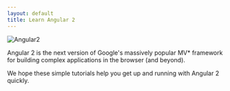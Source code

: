 ```yaml
---
layout: default
title: Learn Angular 2
---
```


![Angular2](https://angular.io/resources/images/logos/standard/shield-large.png)

Angular 2 is the next version of Google's massively popular MV* framework for building complex
applications in the browser (and beyond).

We hope these simple tutorials help you get up and running with Angular 2 quickly.
